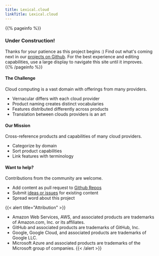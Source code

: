 ```yaml
---
title: Lexical.cloud
linkTitle: Lexical.cloud
---
```


{{% pageinfo %}}
### Under Construction!

Thanks for your patience as this project begins :) 
Find out what's coming next in our [projects on Github](https://github.com/orgs/lexical-cloud/projects).
For the best experience and editing capabilities, use a large display to navigate this site until it improves.   
{{% /pageinfo %}}

#### The Challenge

Cloud computing is a vast domain with offerings from many providers. 
  - Vernacular differs with each cloud provider
  - Product naming creates distinct vocabularies
  - Features distributed differently across products
  - Translation between clouds providers is an art

#### Our Mission

Cross-reference products and capabilities of many cloud providers. 
  - Categorize by domain
  - Sort product capabilities
  - Link features with terminology

#### Want to help?

Contributions from the community are welcome.
  - Add content as pull request to [Github Repos](https://github.com/lexical-cloud)
  - Submit [ideas or issues](https://github.com/lexical-cloud/lexical-cloud-docs-hugo/issues/) for existing content
  - Spread word about this project

{{< alert title="Attribution" >}}
 * Amazon Web Services, AWS, and associated products are trademarks of Amazon.com, Inc. or its affiliates.
 * GitHub and associated products are trademarks of GitHub, Inc.
 * Google, Google Cloud, and associated products are trademarks of Google LLC.
 * Microsoft Azure and associated products are trademarks of the Microsoft group of companies.
{{< /alert >}}

